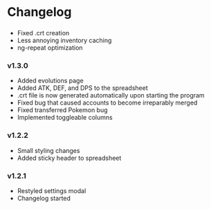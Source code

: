 # Changelog

###

* Fixed .crt creation
* Less annoying inventory caching
* ng-repeat optimization

### v1.3.0

* Added evolutions page
* Added ATK, DEF, and DPS to the spreadsheet
* .crt file is now generated automatically upon starting the program
* Fixed bug that caused accounts to become irreparably merged
* Fixed transferred Pokemon bug
* Implemented toggleable columns

### v1.2.2

* Small styling changes
* Added sticky header to spreadsheet

### v1.2.1

* Restyled settings modal
* Changelog started